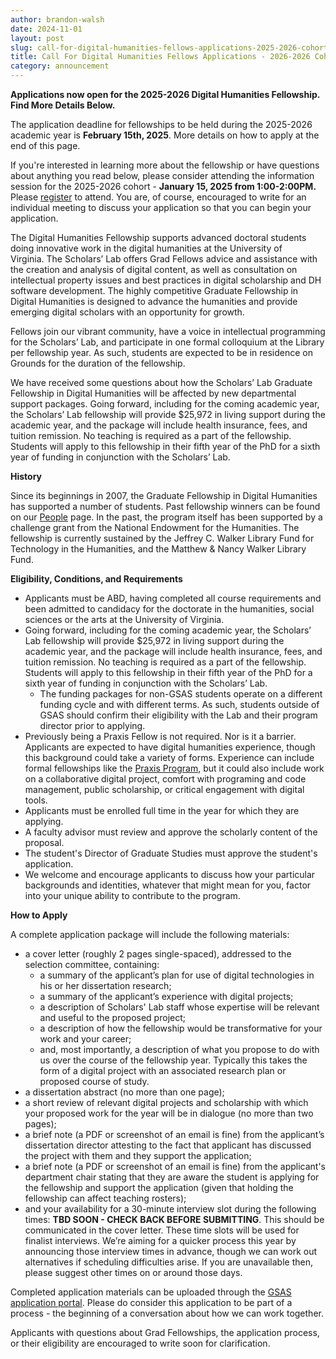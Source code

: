 ```yaml
---
author: brandon-walsh
date: 2024-11-01
layout: post
slug: call-for-digital-humanities-fellows-applications-2025-2026-cohort
title: Call For Digital Humanities Fellows Applications - 2026-2026 Cohort
category: announcement
---
```


**Applications now open for the 2025-2026 Digital Humanities Fellowship. Find More Details Below.**

The application deadline for fellowships to be held during the 2025-2026 academic year is **February 15th, 2025**. More details on how to apply at the end of this page. 

If you're interested in learning more about the fellowship or have questions about anything you read below, please consider attending the information session for the 2025-2026 cohort - **January 15, 2025 from 1:00-2:00PM.** Please [register](https://cal.lib.virginia.edu/event/13365703) to attend. You are, of course, encouraged to write for an individual meeting to discuss your application so that you can begin your application.

The Digital Humanities Fellowship supports advanced doctoral students doing innovative work in the digital humanities at the University of Virginia. The Scholars’ Lab offers Grad Fellows advice and assistance with the creation and analysis of digital content, as well as consultation on intellectual property issues and best practices in digital scholarship and DH software development. The highly competitive Graduate Fellowship in Digital Humanities is designed to advance the humanities and provide emerging digital scholars with an opportunity for growth.

Fellows join our vibrant community, have a voice in intellectual programming for the Scholars’ Lab, and participate in one formal colloquium at the Library per fellowship year. As such, students are expected to be in residence on Grounds for the duration of the fellowship.

We have received some questions about how the Scholars’ Lab Graduate Fellowship in Digital Humanities will be affected by new departmental support packages. Going forward, including for the coming academic year, the Scholars’ Lab fellowship will provide $25,972 in living support during the academic year, and the package will include health insurance, fees, and tuition remission. No teaching is required as a part of the fellowship. Students will apply to this fellowship in their fifth year of the PhD for a sixth year of funding in conjunction with the Scholars’ Lab.

**History**

Since its beginnings in 2007, the Graduate Fellowship in Digital Humanities has supported a number of students. Past fellowship winners can be found on our [People](/people) page. In the past, the program itself has been supported by a challenge grant from the National Endowment for the Humanities. The fellowship is currently sustained by the Jeffrey C. Walker Library Fund for Technology in the Humanities, and the Matthew & Nancy Walker Library Fund.

**Eligibility, Conditions, and Requirements**

* Applicants must be ABD, having completed all course requirements and been admitted to candidacy for the doctorate in the humanities, social sciences or the arts at the University of Virginia. 
* Going forward, including for the coming academic year, the Scholars’ Lab fellowship will provide $25,972 in living support during the academic year, and the package will include health insurance, fees, and tuition remission. No teaching is required as a part of the fellowship. Students will apply to this fellowship in their fifth year of the PhD for a sixth year of funding in conjunction with the Scholars’ Lab. 
  * The funding packages for non-GSAS students operate on a different funding cycle and with different terms. As such, students outside of GSAS should confirm their eligibility with the Lab and their program director prior to applying.
* Previously being a Praxis Fellow is not required. Nor is it a barrier. Applicants are expected to have digital humanities experience, though this background could take a variety of forms. Experience can include formal fellowships like the [Praxis Program](https://praxis.scholarslab.org/), but it could also include work on a collaborative digital project, comfort with programing and code management, public scholarship, or critical engagement with digital tools.
* Applicants must be enrolled full time in the year for which they are applying.
* A faculty advisor must review and approve the scholarly content of the proposal.
* The student's Director of Graduate Studies must approve the student's application.
* We welcome and encourage applicants to discuss how your particular backgrounds and identities, whatever that might mean for you, factor into your unique ability to contribute to the program. 

**How to Apply**

A complete application package will include the following materials:

* a cover letter (roughly 2 pages single-spaced), addressed to the selection committee, containing:
  * a summary of the applicant’s plan for use of digital technologies in his or her dissertation research;
  * a summary of the applicant’s experience with digital projects;
  * a description of Scholars' Lab staff whose expertise will be relevant and useful to the proposed project;
  * a description of how the fellowship would be transformative for your work and your career;
  * and, most importantly, a description of what you propose to do with us over the course of the fellowship year. Typically this takes the form of a digital project with an associated research plan or proposed course of study.
* a dissertation abstract (no more than one page);
* a short review of relevant digital projects and scholarship with which your proposed work for the year will be in dialogue (no more than two pages);
* a brief note (a PDF or screenshot of an email is fine) from the applicant’s dissertation director attesting to the fact that applicant has discussed the project with them and they support the application;
* a brief note (a PDF or screenshot of an email is fine) from the applicant's department chair stating that they are aware the student is applying for the fellowship and support the application (given that holding the fellowship can affect teaching rosters);
* and your availability for a 30-minute interview slot during the following times: **TBD SOON - CHECK BACK BEFORE SUBMITTING**. This should be communicated in the cover letter. These time slots will be used for finalist interviews. We’re aiming for a quicker process this year by announcing those interview times in advance, though we can work out alternatives if scheduling difficulties arise. If you are unavailable then, please suggest other times on or around those days.

Completed application materials can be uploaded through the [GSAS application portal](https://virginia.academicworks.com/). Please do consider this application to be part of a process - the beginning of a conversation about how we can work together.

Applicants with questions about Grad Fellowships, the application process, or their eligibility are encouraged to write soon for clarification.